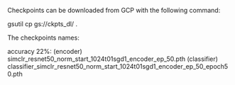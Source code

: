 Checkpoints can be downloaded from GCP with the following command:

gsutil cp gs://ckpts_dl/<CKPT> .

The checkpoints names:

accuracy 22%: (encoder) simclr_resnet50_norm_start_1024t01sgd1_encoder_ep_50.pth
	      (classifier) classifier_simclr_resnet50_norm_start_1024t01sgd1_encoder_ep_50_epoch50.pth

